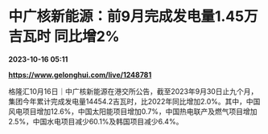 # 中广核新能源：前9月完成发电量1.45万吉瓦时 同比增2%

**2023-10-16 05:11**

**https://www.gelonghui.com/live/1248781**

格隆汇10月16日｜中广核新能源在港交所公告，截至2023年9月30日止九个月，集团今年累计完成发电量14454.2吉瓦时，比2022年同比增加2.0%。其中，中国风电项目增加12.6%，中国太阳能项目增加0.7%，中国热电联产及燃气项目增加2.5%，中国水电项目减少60.1%及韩国项目减少6.4%。